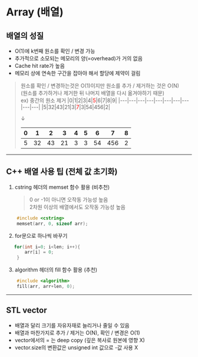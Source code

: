 # Array (배열)
## 배열의 성질

- O(1)에 k번째 원소를 확인 / 변경 가능
- 추가적으로 소모되는 메모리의 양(=overhead)가 거의 없음
- Cache hit rate가 높음
- 메모리 상에 연속한 구간을 잡아야 해서 할당에 제약이 걸림
> 원소를 확인 / 변경하는것은 O(1)이지만 원소를 추가 / 제거하는 것은 O(N)  
> (원소를 추가하거나 제거한 뒤 나머지 배열을 다시 옮겨야하기 때문)  
> ex) 중간의 원소 제거
> |0|1|2|3|4|<span style="color:red">5</span>|6|7|8|9|
> |---|---|---|---|---|---|---|---|---|---|
> |5|32|43|21|3|<span style="color:red">7</span>|3|54|456|2|
> 
>    ↓
> 
> |0|1|2|3|4|5|6|7|8|
> |---|---|---|---|---|---|---|---|---|
> |5|32|43|21|3|3|54|456|2|
---
## C++ 배열 사용 팁 (전체 값 초기화)

1. cstring 헤더의 memset 함수 활용 (비추천)  
   
   > 0 or -1이 아니면 오작동 가능성 높음  
   > 2차원 이상의 배열에서도 오작동 가능성 높음

```c++
    #include <cstring> 
    memset(arr, 0, sizeof arr);
```

2. for문으로 하나씩 바꾸기
   
```c++
   for(int i=0; i<len; i++){
       arr[i] = 0;
    }
```

3. algorithm 헤더의 fill 함수 활용 (추천)
   
```c++
    #include <algorithm>
    fill(arr, arr+len, 0);
```
---
## STL vector
- 배열과 달리 크기를 자유자재로 늘리거나 줄일 수 있음
- 배열과 마찬가지로 추가 / 제거는 O(N), 확인 / 변경은 O(1)
- vector에서의 = 는 deep copy (깊은 복사로 원본에 영향 X)
- vector.size의 변환값은 unsigned int 값으로 -값 사용 X